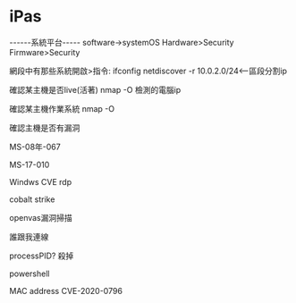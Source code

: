 # iPas

------系統平台-----
software->systemOS
Hardware>Security
Firmware>Security

網段中有那些系統開啟>指令:
  ifconfig
  netdiscover -r 10.0.2.0/24<--區段分割ip

確認某主機是否live(活著) nmap -O 檢測的電腦ip

確認某主機作業系統 nmap -O

確認主機是否有漏洞

MS-08年-067

MS-17-010

Windws CVE rdp

cobalt strike

openvas漏洞掃描

誰跟我連線

processPID?
殺掉

powershell

MAC address
CVE-2020-0796
